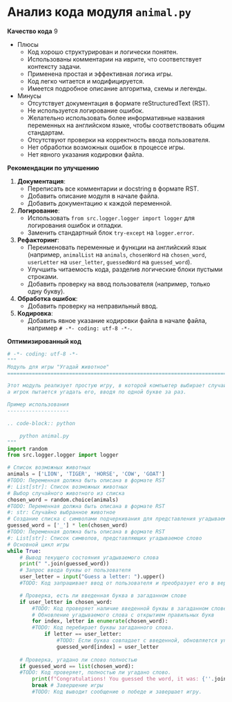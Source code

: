 # Анализ кода модуля `animal.py`

**Качество кода**
9
-  Плюсы
    - Код хорошо структурирован и логически понятен.
    - Использованы комментарии на иврите, что соответствует контексту задачи.
    - Применена простая и эффективная логика игры.
    - Код легко читается и модифицируется.
    - Имеется подробное описание алгоритма, схемы и легенды.
-  Минусы
    - Отсутствует документация в формате reStructuredText (RST).
    - Не используется логирование ошибок.
    - Желательно использовать более информативные названия переменных на английском языке, чтобы соответствовать общим стандартам.
    - Отсутствуют проверки на корректность ввода пользователя.
    - Нет обработки возможных ошибок в процессе игры.
    - Нет явного указания кодировки файла.

**Рекомендации по улучшению**

1.  **Документация**:
    - Переписать все комментарии и docstring в формате RST.
    - Добавить описание модуля в начале файла.
    - Добавить документацию к каждой переменной.
2.  **Логирование**:
    - Использовать `from src.logger.logger import logger` для логирования ошибок и отладки.
    - Заменить стандартный блок `try-except` на `logger.error`.
3.  **Рефакторинг**:
    - Переименовать переменные и функции на английский язык (например, `animalList` на `animals`, `chosenWord` на `chosen_word`, `userLetter` на `user_letter`, `guessedWord` на `guessed_word`).
    - Улучшить читаемость кода, разделив логические блоки пустыми строками.
    - Добавить проверку на ввод пользователя (например, только одну букву).
4.  **Обработка ошибок**:
    - Добавить проверку на неправильный ввод.
5.  **Кодировка**:
     - Добавить явное указание кодировки файла в начале файла, например `# -*- coding: utf-8 -*-`.

**Оптимизированный код**

```python
# -*- coding: utf-8 -*-
"""
Модуль для игры "Угадай животное"
=========================================================================================

Этот модуль реализует простую игру, в которой компьютер выбирает случайное животное из списка,
а игрок пытается угадать его, вводя по одной букве за раз.

Пример использования
--------------------

.. code-block:: python

    python animal.py
"""
import random
from src.logger.logger import logger

# Список возможных животных
animals = ['LION', 'TIGER', 'HORSE', 'COW', 'GOAT']
#TODO: Переменная должна быть описана в формате RST
#: List[str]: Список возможных животных
# Выбор случайного животного из списка
chosen_word = random.choice(animals)
#TODO: Переменная должна быть описана в формате RST
#: str: Случайно выбранное животное
# Создание списка с символами подчеркивания для представления угадываемого слова
guessed_word = ['_'] * len(chosen_word)
#TODO: Переменная должна быть описана в формате RST
#: List[str]: Список символов, представляющих угадываемое слово
# Основной цикл игры
while True:
    # Вывод текущего состояния угадываемого слова
    print(" ".join(guessed_word))
    # Запрос ввода буквы от пользователя
    user_letter = input("Guess a letter: ").upper()
    #TODO: Код запрашивает ввод от пользователя и преобразует его в верхний регистр.

    # Проверка, есть ли введенная буква в загаданном слове
    if user_letter in chosen_word:
        #TODO: Код проверяет наличие введенной буквы в загаданном слове.
        # Обновление угадываемого слова с открытием правильных букв
        for index, letter in enumerate(chosen_word):
        #TODO: Код перебирает буквы загаданного слова.
            if letter == user_letter:
                #TODO: Если буква совпадает с введенной, обновляется угадываемое слово.
                guessed_word[index] = user_letter
    
    # Проверка, угадано ли слово полностью
    if guessed_word == list(chosen_word):
    #TODO: Код проверяет, полностью ли угадано слово.
        print(f"Congratulations! You guessed the word, it was: {''.join(chosen_word)}")
        break # Завершение игры
        #TODO: Код выводит сообщение о победе и завершает игру.
```